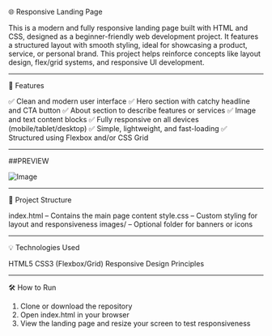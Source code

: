 🌐 Responsive Landing Page

This is a modern and fully responsive landing page built with HTML and CSS, designed as a beginner-friendly web development project. It features a structured layout with smooth styling, ideal for showcasing a product, service, or personal brand. This project helps reinforce concepts like layout design, flex/grid systems, and responsive UI development.

---


🚀 Features

✅ Clean and modern user interface
✅ Hero section with catchy headline and CTA button
✅ About section to describe features or services
✅ Image and text content blocks
✅ Fully responsive on all devices (mobile/tablet/desktop)
✅ Simple, lightweight, and fast-loading
✅ Structured using Flexbox and/or CSS Grid

---

##PREVIEW

![Image](https://github.com/user-attachments/assets/9a17e30b-6aea-4f1a-931d-3469dde67051)

---


📁 Project Structure

index.html – Contains the main page content
style.css – Custom styling for layout and responsiveness
images/ – Optional folder for banners or icons


---

💡 Technologies Used

HTML5
CSS3 (Flexbox/Grid)
Responsive Design Principles

---


🛠 How to Run

1. Clone or download the repository
2. Open index.html in your browser
3. View the landing page and resize your screen to test responsiveness
